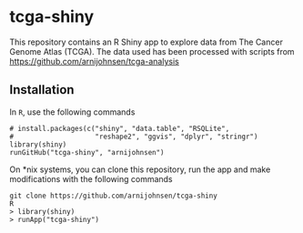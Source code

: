 # tcga-shiny
This repository contains an R Shiny app to explore data from The Cancer
Genome Atlas (TCGA). The data used has been processed with scripts from
https://github.com/arnijohnsen/tcga-analysis

## Installation
In `R`, use the following commands
```
# install.packages(c("shiny", "data.table", "RSQLite",
#                    "reshape2", "ggvis", "dplyr", "stringr")
library(shiny)
runGitHub("tcga-shiny", "arnijohnsen")
```
On \*nix systems, you can clone this repository, run the app and make
modifications with the following commands
```
git clone https://github.com/arnijohnsen/tcga-shiny
R
> library(shiny)
> runApp("tcga-shiny")
```
